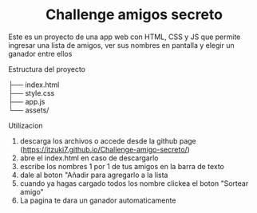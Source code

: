 <h1 align="center"> Challenge amigos secreto </h1>
Este es un proyecto de una app web con HTML, CSS y JS que permite ingresar una lista de amigos, ver sus nombres en pantalla y elegir un ganador entre ellos

Estructura del proyecto

├── index.html      
├── style.css        
├── app.js          
└── assets/          

Utilizacion
1) descarga los archivos o accede desde la github page (https://itzuki7.github.io/Challenge-amigo-secreto/)
2) abre el index.html en caso de descargarlo
3) escribe los nombres 1 por 1 de tus amigos en la barra de texto
4) dale al boton "Añadir para agregarlo a la lista
5) cuando ya hagas cargado todos los nombre clickea el boton "Sortear amigo"
6) La pagina te dara un ganador automaticamente

